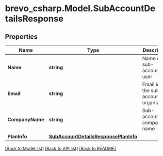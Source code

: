 # brevo_csharp.Model.SubAccountDetailsResponse
## Properties

Name | Type | Description | Notes
------------ | ------------- | ------------- | -------------
**Name** | **string** | Name of the sub-account user | [optional] 
**Email** | **string** | Email id of the sub-account organization | [optional] 
**CompanyName** | **string** | Sub-account company name | [optional] 
**PlanInfo** | [**SubAccountDetailsResponsePlanInfo**](SubAccountDetailsResponsePlanInfo.md) |  | [optional] 

[[Back to Model list]](../README.md#documentation-for-models) [[Back to API list]](../README.md#documentation-for-api-endpoints) [[Back to README]](../README.md)

